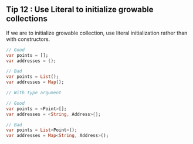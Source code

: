 ## Tip  12 : Use Literal to initialize growable collections

If we are to initialize growable collection, use literal initialization rather than with constructors.

```dart
// Good
var points = [];
var addresses = {};

// Bad
var points = List();
var addresses = Map();

// With type argument

// Good
var points = <Point>[];
var addresses = <String, Address>{};

// Bad
var points = List<Point>();
var addresses = Map<String, Address>();
```


